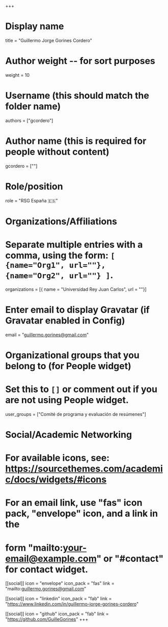 +++
# Display name
title = "Guillermo Jorge Gorines Cordero"

# Author weight -- for sort purposes
weight = 10

# Username (this should match the folder name)
authors = ["gcordero"]

# Author name (this is required for people without content)
gcordero = [""]

# Role/position
role = "RSG España :es:"

# Organizations/Affiliations
#   Separate multiple entries with a comma, using the form: `[ {name="Org1", url=""}, {name="Org2", url=""} ]`.
organizations = [{ name = "Universidad Rey Juan Carlos", url = ""}]

# Enter email to display Gravatar (if Gravatar enabled in Config)
email = "guillermo.gorines@gmail.com"

# Organizational groups that you belong to (for People widget)
#   Set this to `[]` or comment out if you are not using People widget.
user_groups = ["Comité de programa y evaluación de resúmenes"]

# Social/Academic Networking
# For available icons, see: https://sourcethemes.com/academic/docs/widgets/#icons
#   For an email link, use "fas" icon pack, "envelope" icon, and a link in the
#   form "mailto:your-email@example.com" or "#contact" for contact widget.

[[social]]
  icon = "envelope"
  icon_pack = "fas"
  link = "mailto:guillermo.gorines@gmail.com"

[[social]]
  icon = "linkedin"
  icon_pack = "fab"
  link = "https://www.linkedin.com/in/guillermo-jorge-gorines-cordero"

 [[social]]
   icon = "github"
   icon_pack = "fab"
   link = "https://github.com/GuilleGorines"
+++